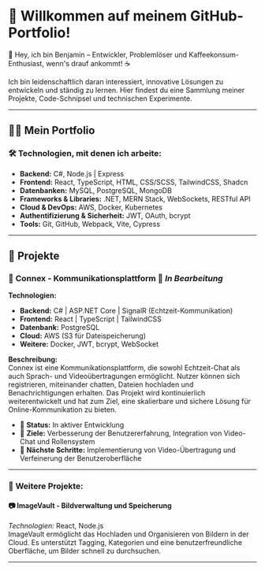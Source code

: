 
<!--
## Hi there 👋
**JinnNexus/JinnNexus** is a ✨ _special_ ✨ repository because its `README.md` (this file) appears on your GitHub profile.

Here are some ideas to get you started:

- 🔭 I’m currently working on ...
- 🌱 I’m currently learning ...
- 👯 I’m looking to collaborate on ...
- 🤔 I’m looking for help with ...
- 💬 Ask me about ...
- 📫 How to reach me: ...
- 😄 Pronouns: ...
- ⚡ Fun fact: ...

## 📈 **Warum mein GitHub besuchen?**

Hier findest du:
- **Code-Schnipsel**: Praktische Codebeispiele, die dir bei der Lösung häufiger Programmierprobleme helfen könnten.
- **Projekte**: Funktionsreiche Anwendungen, die zeigen, wie ich verschiedene Technologien kombiniere, um skalierbare und benutzerfreundliche Lösungen zu schaffen.
- **Experimente**: Innovative Ideen, die ich ausprobieren möchte, um neue Technologien und Ansätze zu verstehen.

---

### 📬 **Lass uns connecten!**  
Ich freue mich immer, von anderen Entwicklern zu lernen und neue Ideen auszutauschen. Du kannst mich über [LinkedIn](#) oder [Twitter](#) erreichen!
-->
# 🚀 **Willkommen auf meinem GitHub-Portfolio!**

👋 Hey, ich bin Benjamin – Entwickler, Problemlöser und Kaffeekonsum-Enthusiast, wenn's drauf ankommt! ☕️

Ich bin leidenschaftlich daran interessiert, innovative Lösungen zu entwickeln und ständig zu lernen. Hier findest du eine Sammlung meiner Projekte, Code-Schnipsel und technischen Experimente.

---

## 👨‍💻 **Mein Portfolio**

### 🛠 **Technologien, mit denen ich arbeite:**
- **Backend:** C#, Node.js | Express
- **Frontend:** React, TypeScript, HTML, CSS/SCSS, TailwindCSS, Shadcn
- **Datenbanken:** MySQL, PostgreSQL, MongoDB
- **Frameworks & Libraries:** .NET, MERN Stack, WebSockets, RESTful API
- **Cloud & DevOps:** AWS, Docker, Kubernetes
- **Authentifizierung & Sicherheit:** JWT, OAuth, bcrypt
- **Tools:** Git, GitHub, Webpack, Vite, Cypress

---

## 📂 **Projekte**

### 🚀 **Connex - Kommunikationsplattform** 🌱 *In Bearbeitung*

**Technologien:**  
- **Backend:** C# | ASP.NET Core | SignalR (Echtzeit-Kommunikation)  
- **Frontend:** React | TypeScript | TailwindCSS  
- **Datenbank:** PostgreSQL  
- **Cloud:** AWS (S3 für Dateispeicherung)  
- **Weitere:** Docker, JWT, bcrypt, WebSocket  

**Beschreibung:**  
Connex ist eine Kommunikationsplattform, die sowohl Echtzeit-Chat als auch Sprach- und Videoübertragungen ermöglicht. Nutzer können sich registrieren, miteinander chatten, Dateien hochladen und Benachrichtigungen erhalten. Das Projekt wird kontinuierlich weiterentwickelt und hat zum Ziel, eine skalierbare und sichere Lösung für Online-Kommunikation zu bieten.

- 📅 **Status:** In aktiver Entwicklung
- 📝 **Ziele:** Verbesserung der Benutzererfahrung, Integration von Video-Chat und Rollensystem
- 🚀 **Nächste Schritte:** Implementierung von Video-Übertragung und Verfeinerung der Benutzeroberfläche

---

### 📜 **Weitere Projekte:**

#### 📷 **ImageVault - Bildverwaltung und Speicherung**  
*Technologien:* React, Node.js  
ImageVault ermöglicht das Hochladen und Organisieren von Bildern in der Cloud. Es unterstützt Tagging, Kategorien und eine benutzerfreundliche Oberfläche, um Bilder schnell zu durchsuchen.

---
